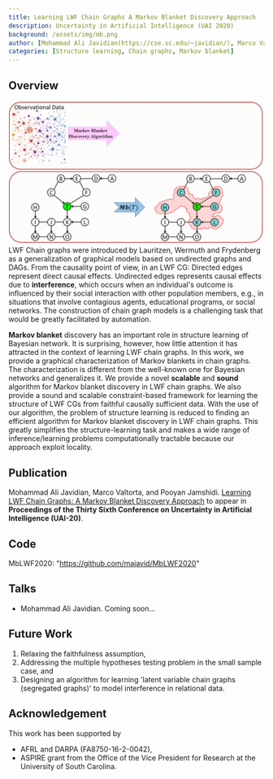 ```yaml
---
title: Learning LWF Chain Graphs A Markov Blanket Discovery Approach
description: Uncertainty in Artificial Intelligence (UAI 2020) 
background: /assets/img/mb.png
author: [Mohammad Ali Javidian(https://cse.sc.edu/~javidian/), Marco Valtorta(https://cse.sc.edu/~mgv/), Pooyan Jamshidi(https://pooyanjamshidi.github.io/)]
categories: [Structure learning, Chain graphs, Markov blanket]
---
```


## Overview
![Alt Text](https://raw.githubusercontent.com/majavid/structurelearning/master/assets/img/mbcg.gif)
LWF Chain graphs were introduced by Lauritzen, Wermuth and Frydenberg as a generalization of graphical models based on undirected graphs and DAGs. From the causality point of view, in an LWF CG: Directed edges represent direct causal effects. Undirected edges represents causal effects due to **interference**, which occurs when an individual's outcome is influenced by their social interaction with other population members, e.g., in situations that involve contagious agents, educational programs, or social networks. The construction of chain graph models is a challenging task that would be greatly facilitated by automation. 

**Markov blanket** discovery has an important role in structure learning of Bayesian network. It is surprising, however, how little attention it has attracted in the context of learning LWF chain graphs. In this work,  we provide a graphical characterization of Markov blankets in chain graphs. The characterization is different from the well-known one for Bayesian networks and generalizes it. We provide a novel **scalable** and **sound** algorithm for Markov blanket discovery in LWF chain graphs. We also provide a sound and scalable constraint-based framework for learning the structure of LWF CGs from faithful causally sufficient data. With the use of our algorithm, the problem of structure learning is reduced to finding an efficient algorithm for Markov blanket discovery in LWF chain graphs. This greatly simplifies the structure-learning task and makes a wide range of inference/learning problems computationally tractable because our approach exploit locality. 

## Publication
Mohammad Ali Javidian, Marco Valtorta, and Pooyan Jamshidi. [Learning LWF Chain Graphs: A Markov Blanket Discovery Approach](https://arxiv.org/abs/2006.00970) to appear in **Proceedings of the Thirty Sixth Conference on Uncertainty in Artificial Intelligence (UAI-20)**.

## Code
MbLWF2020: "https://github.com/majavid/MbLWF2020"

## Talks
- Mohammad Ali Javidian. Coming soon...

## Future Work
1. Relaxing the faithfulness assumption,
2. Addressing the multiple hypotheses testing problem in the small sample case, and
3. Designing an algorithm for learning 'latent variable chain graphs \(segregated graphs\)' to model interference in relational data.

## Acknowledgement
This work has been supported by
- AFRL and DARPA \(FA8750\-16\-2\-0042\),
- ASPIRE grant from the Office of the Vice President for Research at the University of South Carolina.
